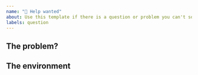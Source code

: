 ```yaml
---
name: "🙋 Help wanted"
about: Use this template if there is a question or problem you can't solve.
labels: question
---
```


<!-- Before you start writing please check follow the guide on how to find help:
https://github.com/CHCAA-EDUX/scientific-computing-01#how-to-find-help -->

## The problem?
<!-- Describe your problem such that other can reproduce the problem -->

## The environment
<!-- What are you running on, Ucloud Visual studio coder, python 3.8 on your own macbook? -->